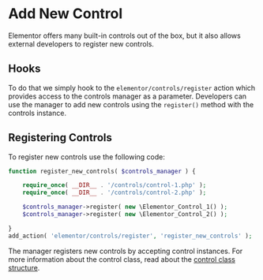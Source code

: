 # Add New Control

<Badge type="tip" vertical="top" text="Elementor Core" /> <Badge type="warning" vertical="top" text="Intermediate" />

Elementor offers many built-in controls out of the box, but it also allows external developers to register new controls.

## Hooks

To do that we simply hook to the `elementor/controls/register` action which provides access to the controls manager as a parameter. Developers can use the manager to add new controls using the `register()` method with the controls instance.

## Registering Controls

To register new controls use the following code:

```php
function register_new_controls( $controls_manager ) {

	require_once( __DIR__ . '/controls/control-1.php' );
	require_once( __DIR__ . '/controls/control-2.php' );

	$controls_manager->register( new \Elementor_Control_1() );
	$controls_manager->register( new \Elementor_Control_2() );

}
add_action( 'elementor/controls/register', 'register_new_controls' );
```

The manager registers new controls by accepting control instances. For more information about the control class, read about the [control class structure](./control-structure/).
